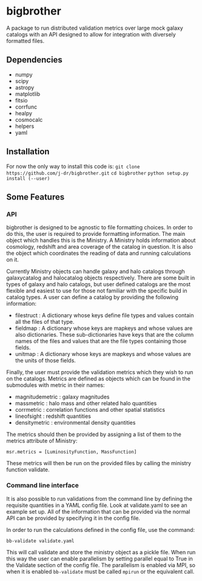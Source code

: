 # bigbrother

A package to run distributed validation metrics over large mock galaxy catalogs with an API designed to allow for integration with diversely formatted files.

## Dependencies

* numpy
* scipy
* astropy
* matplotlib
* fitsio
* corrfunc
* healpy
* cosmocalc
* helpers
* yaml

## Installation
For now the only way to install this code is:
``git clone https://github.com/j-dr/bigbrother.git``
``cd bigbrother``
``python setup.py install (--user)``

## Some Features

### API
bigbrother is designed to be agnostic to file formatting choices. In order to do this, the user is required to provide formatting information. The main object which handles this is the Ministry. A Ministry holds information about cosmology, redshift and area coverage of the catalog in question. It is also the object which coordinates the reading of data and running calculations on it.

Currently Ministry objects can handle galaxy and halo catalogs through galaxycatalog and halocatalog objects respectively. There are some built in types of galaxy and halo catalogs, but user defined catalogs are the most flexible and easiest to use for those not familiar with the specific build in catalog types. A user can define a catalog by providing the following information:

* filestruct : A dictionary whose keys define file types and values contain all the files of that type.
* fieldmap   : A dictionary whose keys are mapkeys and whose values are also  dictionaries. These sub-dictionaries have keys that are the column names of the files and values that are the file types containing those fields.
* unitmap    : A dictionary whose keys are mapkeys and whose values are the units of those fields.

Finally, the user must provide the validation metrics which they wish to run on the catalogs. Metrics are defined as objects which can be found in the submodules with metric in their names:

* magnitudemetric : galaxy magnitudes
* massmetric      : halo mass and other related halo quantities
* corrmetric      : correlation functions and other spatial statistics
* lineofsight     : redshift quantities
* densitymetric   : environmental density quantities

The metrics should then be provided by assigning a list of them to the metrics attribute of Ministry:

`` msr.metrics = [LuminosityFunction, MassFunction] ``

 These metrics will then be run on the provided files by calling the ministry function validate.

### Command line interface
It is also possible to run validations from the command line by defining the requisite quantities in a YAML config file. Look at validate.yaml to see an example set up. All of the information that can be provided via the normal API can be provided by specifying it in the config file.

In order to run the calculations defined in the config file, use the command:

`` bb-validate validate.yaml ``

This will call validate and store the ministry object as a pickle file. When run this way the user can enable parallelism by setting parallel equal to True in the Validate section of the config file. The parallelism is enabled via MPI, so when it is enabled ``bb-validate`` must be called ``mpirun`` or the equivalent call.

